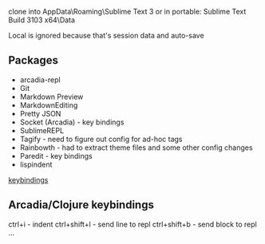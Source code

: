 clone into AppData\Roaming\Sublime Text 3
or in portable: Sublime Text Build 3103 x64\Data

Local is ignored because that's session data and auto-save

## Packages
* arcadia-repl
* Git
* Markdown Preview
* MarkdownEditing
* Pretty JSON
* Socket (Arcadia) - key bindings
* SublimeREPL
* Tagify - need to figure out config for ad-hoc tags
* Rainbowth - had to extract theme files and some other config changes
* Paredit - key bindings
* lispindent

[keybindings](https://github.com/meta-meta/sublime-settings/blob/master/Packages/User/Default%20(Windows).sublime-keymap)

## Arcadia/Clojure keybindings
ctrl+i - indent
ctrl+shift+l - send line to repl
ctrl+shift+b - send block to repl
...

